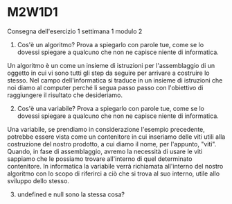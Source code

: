 # M2W1D1
Consegna dell'esercizio 1 settimana 1 modulo 2

1. Cos'è un algoritmo? Prova a spiegarlo con parole tue, come se lo dovessi spiegare a qualcuno che non ne capisce niente di informatica.

Un algoritmo è un come un insieme di istruzioni per  l'assemblaggio di un oggetto in cui vi sono tutti gli step da seguire per arrivare a costruire lo stesso.
Nel campo dell'informatica si traduce in un insieme di istruzioni che noi diamo al computer perché li segua passo passo con l'obiettivo di raggiungere il risultato che desideriamo. 

2. Cos'è una variabile? Prova a spiegarlo con parole tue, come se lo dovessi spiegare a qualcuno che non ne capisce niente di informatica.

Una variabile, se prendiamo in considerazione l'esempio precedente, potrebbe essere vista come un contenitore in cui inseriamo delle viti utili alla costruzione del nostro prodotto, a cui diamo il nome, per l'appunto, "viti".
Quando, in fase di assemblaggio, avremo la necessità di usare le viti sappiamo che le possiamo trovare all'interno di quel determinato contenitore.
In informatica la variabile verrà richiamata all'interno del nostro algoritmo con lo scopo di riferirci a ciò che si trova al suo interno, utile allo sviluppo dello stesso.

3. undefined e null sono la stessa cosa?


